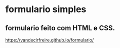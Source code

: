 # formulario simples

## formulario feito com HTML e CSS.

https://vandecirfreire.github.io/formulario/

